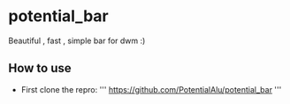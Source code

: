 # potential_bar
Beautiful , fast , simple bar for dwm :)

## How to use

* First clone the repro:
'''
https://github.com/PotentialAlu/potential_bar
'''
